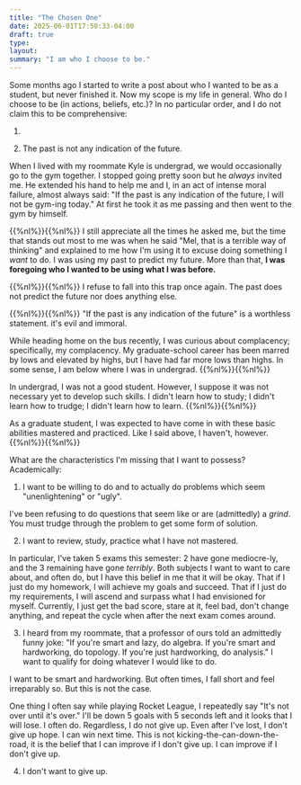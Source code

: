 ```yaml
---
title: "The Chosen One"
date: 2025-06-01T17:50:33-04:00
draft: true
type:
layout:
summary: "I am who I choose to be."
---
```


Some months ago I started to write a post about who I wanted to be as a student, but never finished it. 
Now my scope is my life in general. 
Who do I choose to be (in actions, beliefs, etc.)?
In no particular order, and I do not claim this to be comprehensive:

1. 

2. The past is not any indication of the future.

When I lived with my roommate Kyle is undergrad, we would occasionally go to the gym together.
I stopped going pretty soon but he _always_ invited me.
He extended his hand to help me and I, in an act of intense moral failure, almost always said: "If the past is any indication of the future, I will not be gym-ing today."
At first he took it as me passing and then went to the gym by himself.

{{%nl%}}{{%nl%}}
I still appreciate all the times he asked me, but the time that stands out most to me was when he said "Mel, that is a terrible way of thinking" and explained to me how I'm using it to excuse doing something I _want_ to do. 
I was using my past to predict my future. 
More than that, **I was foregoing who I wanted to be using what I was before.**

{{%nl%}}{{%nl%}}
I refuse to fall into this trap once again.
The past does not predict the future nor does anything else.




{{%nl%}}{{%nl%}}
"If the past is any indication of the future" is a worthless statement. it's evil and immoral.


While heading home on the bus recently, I was curious about complacency; specifically, my complacency.
My graduate-school career has been marred by lows and elevated by highs, but I have had far more lows than highs.
In some sense, I am below where I was in undergrad.
{{%nl%}}{{%nl%}}

In undergrad, I was not a good student.
However, I suppose it was not necessary yet to develop such skills.
I didn't learn how to study; I didn't learn how to trudge; I didn't learn how to learn.
{{%nl%}}{{%nl%}}

As a graduate student, I was expected to have come in with these basic abilities mastered and practiced.
Like I said above, I haven't, however.
{{%nl%}}{{%nl%}}

What are the characteristics I'm missing that I want to possess?
Academically:
1. I want to be willing to do and to actually do problems which seem "unenlightening" or "ugly".


I've been refusing to do questions that seem like or are (admittedly) a _grind_. 
You must trudge through the problem to get some form of solution.

2. I want to review, study, practice what I have not mastered. 

In particular, I've taken 5 exams this semester: 2 have gone mediocre-ly, and the 3 remaining have gone _terribly_.
Both subjects I want to want to care about, and often do, but I have this belief in me that it will be okay.
That if I just do my homework, I will achieve my goals and succeed.
That if I just do my requirements, I will ascend and surpass what I had envisioned for myself.
Currently, I just get the bad score, stare at it, feel bad, don't change anything, and repeat the cycle when after the next exam comes around.

3. I heard from my roommate, that a professor of ours told an admittedly funny joke: "If you're smart and lazy, do algebra. If you're smart and hardworking, do topology. If you're just hardworking, do analysis."
I want to qualify for doing whatever I would like to do.

I want to be smart and hardworking.
But often times, I fall short and feel irreparably so.
But this is not the case.

One thing I often say while playing Rocket League, I repeatedly say "It's not over until it's over." 
I'll be down 5 goals with 5 seconds left and it looks that I will lose.
I often do.
Regardless, I do not give up.
Even after I've lost, I don't give up hope.
I can win next time.
This is not kicking-the-can-down-the-road, it is the belief that I can improve if I don't give up.
I can improve if I don't give up.

4. I don't want to give up.

